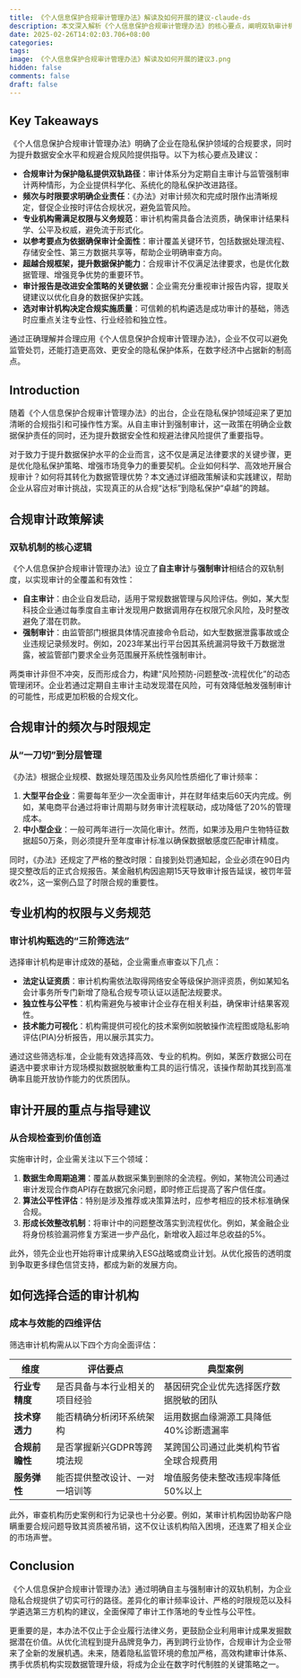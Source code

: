 ```yaml
---
title: 《个人信息保护合规审计管理办法》解读及如何开展的建议-claude-ds
description: 本文深入解析《个人信息保护合规审计管理办法》的核心要点，阐明双轨审计机制对企业隐私保护的意义，并提供从政策解读到实操建议的全面指南，助力企业实现从合规到卓越的转型。
date: 2025-02-26T14:02:03.706+08:00
categories: 
tags: 
image: 《个人信息保护合规审计管理办法》解读及如何开展的建议3.png
hidden: false
comments: false
draft: false
---
```


## Key Takeaways  
《个人信息保护合规审计管理办法》明确了企业在隐私保护领域的合规要求，同时为提升数据安全水平和规避合规风险提供指导。以下为核心要点及建议：  

- **合规审计为保护隐私提供双轨路径**：审计体系分为定期自主审计与监管强制审计两种情形，为企业提供科学化、系统化的隐私保护改进路径。  
- **频次与时限要求明确企业责任**：《办法》对审计频次和完成时限作出清晰规定，督促企业按时评估合规状况，避免监管风险。  
- **专业机构需满足权限与义务规范**：审计机构需具备合法资质，确保审计结果科学、公平及权威，避免流于形式化。  
- **以参考要点为依据确保审计全面性**：审计覆盖关键环节，包括数据处理流程、存储安全性、第三方数据共享等，帮助企业明确审查方向。  
- **超越合规框架，提升数据保护能力**：合规审计不仅满足法律要求，也是优化数据管理、增强竞争优势的重要环节。  
- **审计报告是改进安全策略的关键依据**：企业需充分重视审计报告内容，提取关键建议以优化自身的数据保护实践。  
- **选对审计机构决定合规实施质量**：可信赖的机构遴选是成功审计的基础，筛选时应重点关注专业性、行业经验和独立性。

通过正确理解并合理应用《个人信息保护合规审计管理办法》，企业不仅可以避免监管处罚，还能打造更高效、更安全的隐私保护体系，在数字经济中占据新的制高点。  

## Introduction  
随着《个人信息保护合规审计管理办法》的出台，企业在隐私保护领域迎来了更加清晰的合规指引和可操作性方案。从自主审计到强制审计，这一政策在明确企业数据保护责任的同时，还为提升数据安全性和规避法律风险提供了重要指导。  

对于致力于提升数据保护水平的企业而言，这不仅是满足法律要求的关键步骤，更是优化隐私保护策略、增强市场竞争力的重要契机。企业如何科学、高效地开展合规审计？如何将其转化为数据管理优势？本文通过详细政策解读和实践建议，帮助企业从容应对审计挑战，实现真正的从合规“达标”到隐私保护“卓越”的跨越。  

## 合规审计政策解读  
### 双轨机制的核心逻辑  
《个人信息保护合规审计管理办法》设立了**自主审计**与**强制审计**相结合的双轨制度，以实现审计的全覆盖和有效性：  

- **自主审计**：由企业自发启动，适用于常规数据管理与风险评估。例如，某大型科技企业通过每季度自主审计发现用户数据调用存在权限冗余风险，及时整改避免了潜在罚款。  
- **强制审计**：由监管部门根据具体情况直接命令启动，如大型数据泄露事故或企业违规记录频发时。例如，2023年某出行平台因其系统漏洞导致千万数据泄露，被监管部门要求全业务范围展开系统性强制审计。  

两类审计非但不冲突，反而形成合力，构建“风险预防-问题整改-流程优化”的动态管理闭环。企业若通过定期自主审计主动发现潜在风险，可有效降低触发强制审计的可能性，形成更加积极的合规文化。  

## 合规审计的频次与时限规定  
### 从“一刀切”到分层管理  
《办法》根据企业规模、数据处理范围及业务风险性质细化了审计频率：  

1. **大型平台企业**：需要每年至少一次全面审计，并在财年结束后60天内完成。例如，某电商平台通过将审计周期与财务审计流程联动，成功降低了20%的管理成本。  
2. **中小型企业**：一般可两年进行一次简化审计。然而，如果涉及用户生物特征数据超50万条，则必须提升至年度审计标准以确保数据敏感度匹配审计精度。  

同时，《办法》还规定了严格的整改时限：自接到处罚通知起，企业必须在90日内提交整改后的正式合规报告。某金融机构因逾期15天导致审计报告延误，被罚年营收2%，这一案例凸显了时限合规的重要性。  

## 专业机构的权限与义务规范  
### 审计机构甄选的“三阶筛选法”  
选择审计机构是审计成效的基础，企业需重点审查以下几点：  

- **法定认证资质**：审计机构需依法取得网络安全等级保护测评资质，例如某知名会计事务所专门新增了隐私合规专项认证以适配法规要求。  
- **独立性与公平性**：机构需避免与被审计企业存在相关利益，确保审计结果客观性。  
- **技术能力可视化**：机构需提供可视化的技术案例如脱敏操作流程图或隐私影响评估(PIA)分析报告，用以展示其实力。  

通过这些筛选标准，企业能有效选择高效、专业的机构。例如，某医疗数据公司在遴选中要求审计方现场模拟数据脱敏重构工具的运行情况，该操作帮助其找到高准确率且能开放协作能力的优质团队。  

## 审计开展的重点与指导建议  
### 从合规检查到价值创造  
实施审计时，企业需关注以下三个领域：  

1. **数据生命周期追溯**：覆盖从数据采集到删除的全流程。例如，某物流公司通过审计发现合作商API存在数据冗余问题，即时修正后提高了客户信任度。  
2. **算法公平性评估**：特别是涉及推荐或决策算法时，应参考相应的技术标准确保合规。  
3. **形成长效整改机制**：将审计中的问题整改落实到流程优化。例如，某金融企业将身份核验漏洞修复方案进一步产品化，新增收入超过年总收益的5%。  

此外，领先企业也开始将审计成果纳入ESG战略或商业计划。从优化报告的透明度到争取更多绿色信贷支持，都成为新的发展方向。  

## 如何选择合适的审计机构  
### 成本与效能的四维评估  
筛选审计机构需从以下四个方向全面评估：  

| 维度         | 评估要点                          | 典型案例                      |  
|--------------|-----------------------------------|-----------------------------|  
| **行业专精度** | 是否具备与本行业相关的项目经验  | 基因研究企业优先选择医疗数据脱敏的团队 |  
| **技术穿透力** | 能否精确分析闭环系统架构        | 运用数据血缘溯源工具降低40%诊断遗漏率  |  
| **合规前瞻性** | 是否掌握新兴GDPR等跨境法规      | 某跨国公司通过此类机构节省全球合规费用 |  
| **服务弹性**   | 能否提供整改设计、一对一培训等  | 增值服务使未整改违规率降低50%以上 |  

此外，审查机构历史案例和行为记录也十分必要。例如，某审计机构因协助客户隐瞒重要合规问题导致其资质被吊销，这不仅让该机构陷入困境，还连累了相关企业的市场声誉。  

## Conclusion  
《个人信息保护合规审计管理办法》通过明确自主与强制审计的双轨机制，为企业隐私合规提供了切实可行的路径。差异化的审计频率设计、严格的时限规范以及科学遴选第三方机构的建议，全面保障了审计工作落地的专业性与公平性。  

更重要的是，本办法不仅止于企业履行法律义务，更鼓励企业利用审计成果发掘数据潜在价值。从优化流程到提升品牌竞争力，再到跨行业协作，合规审计为企业带来了全新的发展机遇。未来，随着隐私监管环境的愈加严格，高效构建审计体系、携手优质机构实现数据管理升级，将成为企业在数字时代制胜的关键策略之一。  